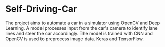 # Self-Driving-Car
The project aims to automate a car in a simulator using OpenCV and Deep Learning. A model processes input from the car's camera to identify lane lines and steer the car accordingly. The model is trained with CNN and OpenCV is used to preprocess image data. Keras and TensorFlow.
